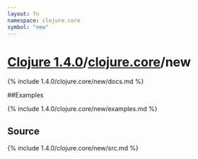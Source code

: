 ```yaml
---
layout: fn
namespace: clojure.core
symbol: "new"
---
```


# [Clojure 1.4.0](../../)/[clojure.core](../)/new

{% include 1.4.0/clojure.core/new/docs.md %}

##Examples

{% include 1.4.0/clojure.core/new/examples.md %}
## Source
{% include 1.4.0/clojure.core/new/src.md %}

